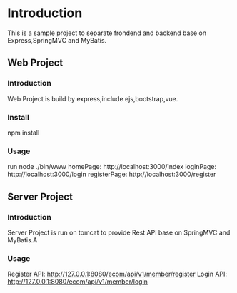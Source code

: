 # Introduction

This is a sample project to separate frondend and backend base on Express,SpringMVC and MyBatis.

## Web Project
### Introduction
Web Project is build by express,include ejs,bootstrap,vue.
### Install
npm install
### Usage
run node ./bin/www
homePage: http://localhost:3000/index
loginPage: http://localhost:3000/login
registerPage: http://localhost:3000/register

## Server Project
### Introduction
Server Project is run on tomcat to provide Rest API base on SpringMVC and MyBatis.A
### Usage
Register API: http://127.0.0.1:8080/ecom/api/v1/member/register
Login API: http://127.0.0.1:8080/ecom/api/v1/member/login

